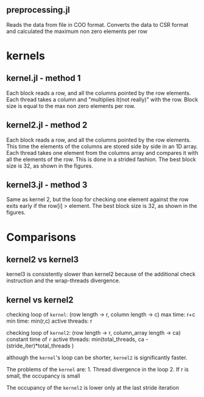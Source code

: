 ## preprocessing.jl

Reads the data from file in COO format.
Converts the data to CSR format and calculated the maximum non zero elements per row

# kernels

## kernel.jl - method 1

Each block reads a row, and all the columns pointed by the row elements.
Each thread takes a column and "multiplies it(not really)" with the row.
Block size is equal to the max non zero elements per row.

## kernel2.jl - method 2

Each block reads a row, and all the columns pointed by the row elements.
This time the elements of the columns are stored side by side in an 1D array.
Each thread takes one element from the columns array and compares it with
all the elements of the row. This is done in a strided fashion.
The best block size is 32, as shown in the figures.

## kernel3.jl - method 3
Same as kernel 2, but the loop for checking one element against the row exits
early if the row[i] > element.
The best block size is 32, as shown in the figures.

# Comparisons

## kernel2 vs kernel3

kernel3 is consistently slower than kernel2 because of the additional
check instruction and the wrap-threads divergence.

## kernel vs kernel2

checking loop of `kernel`:  (row length -> r,  column length -> c)
      max time: r+c
      min time: min(r,c)
active threads: r


checking loop of `kernel2`:  (row length -> r,  column_array length -> ca)
      constant time of `r`
active threads: min(total_threads, ca - (stride_iter)\*total_threads )

although the `kernel`'s loop can be shorter, `kernel2` is significantly faster.

The problems of the `kernel` are:
            1. Thread divergence in the loop
            2. If r is small, the occupancy is small

The occupancy of the `kernel2` is lower only at the last stride iteration
